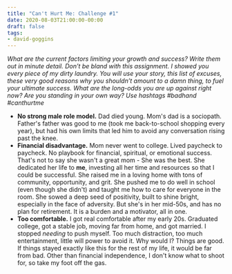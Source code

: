 ```yaml
---
title: "Can't Hurt Me: Challenge #1"
date: 2020-08-03T21:00:00-00:00
draft: false
tags: 
- david-goggins
---
```


_What are the current factors limiting your growth and success? Write them out in minute detail. Don’t be bland with this assignment. I showed you every piece of my dirty laundry. You will use your story, this list of excuses, these very good reasons why you shouldn’t amount to a damn thing, to fuel your ultimate success. What are the long-odds you are up against right now? Are you standing in your own way? Use hashtags #badhand #canthurtme_

- **No strong male role model.** Dad died young. Mom's dad is a sociopath. Father's father was good to me (took me back-to-school shopping every year), but had his own limits that led him to avoid any conversation rising past the knee.
- **Financial disadvantage.** Mom never went to college. Lived paycheck to paycheck. No playbook for financial, spiritual, or emotional success. That's not to say she wasn't a great mom - She was the best. She dedicated her life to **me**, investing all her time and resources so that I could be successful. She raised me in a loving home with tons of community, opportunity, and grit. She pushed me to do well in school (even though she didn't) and taught me how to care for everyone in the room. She sowed a deep seed of positivity, built to shine bright, especially in the face of adversity. But she's in her mid-50s, and has no plan for retirement. It is a burden and a motivator, all in one.
- **Too comfortable.** I got real comfortable after my early 20s. Graduated college, got a stable job, moving far from home, and got married. I stopped _needing_ to push myself. Too much distraction, too much entertainment, little will power to avoid it. Why would I? Things are good. If things stayed exactly like this for the rest of my life, it would be far from bad. Other than financial independence, I don't know what to shoot for, so take my foot off the gas. 